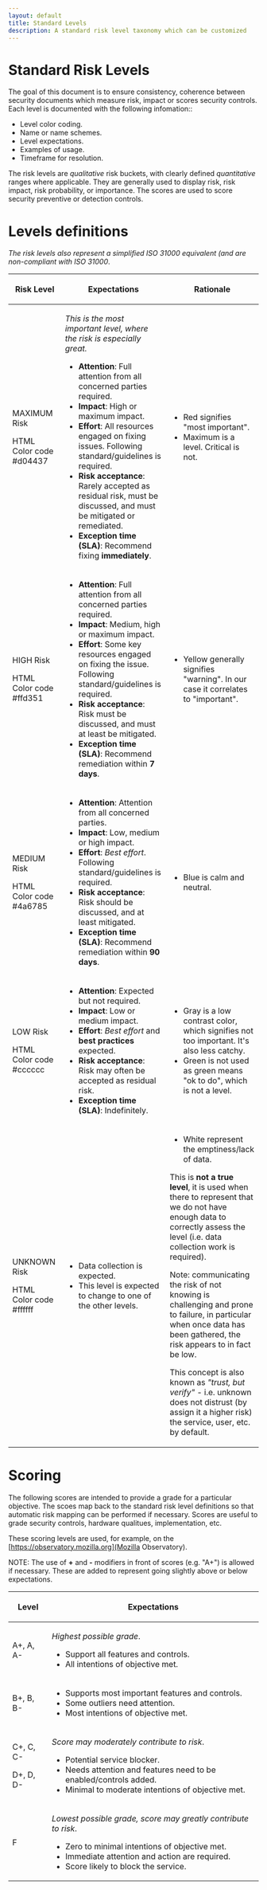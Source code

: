 ```yaml
---
layout: default
title: Standard Levels
description: A standard risk level taxonomy which can be customized
---
```


# Standard Risk Levels
The goal of this document is to ensure consistency, coherence between security documents which measure risk, impact or scores security controls.
Each level is documented with the following infomation::
- Level color coding.
- Name or name schemes.
- Level expectations.
- Examples of usage.
- Timeframe for resolution.

The risk levels are *qualitative* risk buckets, with clearly defined *quantitative* ranges where applicable. They are generally used to display risk, risk impact, risk probability, or importance.
The scores are used to score security preventive or detection controls.

# Levels definitions

*The risk levels also represent a simplified ISO 31000 equivalent (and are non-compliant with ISO 31000*.

<table>
<thead>
<tr class="header">
<th><p>Risk Level</p></th>
<th><p>Expectations</p></th>
<th><p>Rationale</p></th>
</tr>
</thead>
<tbody>
<tr class="odd">
<td><p><span class="risk risk-maximum">MAXIMUM Risk</span></p><p><span class="risk-color-code">HTML Color code #d04437</span></p></td>
<td><p><em>This is the most important level, where the risk is especially great.</em></p>
<ul>
<li><strong>Attention</strong>: Full attention from all concerned parties required.</li>
<li><strong>Impact</strong>: High or maximum impact.</li>
<li><strong>Effort</strong>: All resources engaged on fixing issues. Following standard/guidelines is required.</li>
<li><strong>Risk acceptance</strong>: Rarely accepted as residual risk, must be discussed, and must be mitigated or remediated.</li>
<li><strong>Exception time (SLA)</strong>: Recommend fixing <strong>immediately</strong>.</li>
</ul></td>
<td><ul>
<li>Red signifies &quot;most important&quot;.</li>
<li>Maximum is a level. Critical is not.</li>
</ul></td>
</tr>
<tr class="even">
<td><p><span class="risk risk-high">HIGH Risk</span></p><p><span class="risk-color-code">HTML Color code #ffd351</span></p></td>
<td><ul>
<li><strong>Attention</strong>: Full attention from all concerned parties required.</li>
<li><strong>Impact</strong>: Medium, high or maximum impact.</li>
<li><strong>Effort</strong>: Some key resources engaged on fixing the issue. Following standard/guidelines is required.</li>
<li><strong>Risk acceptance</strong>: Risk must be discussed, and must at least be mitigated.</li>
<li><strong>Exception time (SLA)</strong>: Recommend remediation within <strong>7 days</strong>.</li>
</ul></td>
<td><ul>
<li>Yellow generally signifies &quot;warning&quot;. In our case it correlates to &quot;important&quot;.</li>
</ul></td>
</tr>
<tr class="odd">
<td><p><span class="risk risk-medium">MEDIUM Risk</span></p><p><span class="risk-color-code">HTML Color code #4a6785</span></p></td>
<td><ul>
<li><strong>Attention</strong>: Attention from all concerned parties.</li>
<li><strong>Impact</strong>: Low, medium or high impact.</li>
<li><strong>Effort</strong>: <em>Best effort</em>. Following standard/guidelines is required.</li>
<li><strong>Risk acceptance</strong>: Risk should be discussed, and at least mitigated.</li>
<li><strong>Exception time (SLA)</strong>: Recommend remediation within <strong>90 days</strong>.</li>
</ul></td>
<td><ul>
<li>Blue is calm and neutral.</li>
</ul></td>
</tr>
<tr class="even">
<td><p><span class="risk risk-low">LOW Risk</span></p><p><span class="risk-color-code">HTML Color code #cccccc</span></p></td>
<td><ul>
<li><strong>Attention</strong>: Expected but not required.</li>
<li><strong>Impact</strong>: Low or medium impact.</li>
<li><strong>Effort</strong>: <em>Best effort</em> and <strong>best practices</strong> expected.</li>
<li><strong>Risk acceptance</strong>: Risk may often be accepted as residual risk.</li>
<li><strong>Exception time (SLA)</strong>: Indefinitely.</li>
</ul></td>
<td><ul>
<li>Gray is a low contrast color, which signifies not too important. It's also less catchy.</li>
<li>Green is not used as green means &quot;ok to do&quot;, which is not a level.</li>
</ul></td>
</tr>
<tr class="odd">
<td><p><span class="risk risk-unknown">UNKNOWN Risk</span></p><p><span class="risk-color-code">HTML Color code #ffffff</span></p></td>
<td><ul>
<li>Data collection is expected.</li>
<li>This level is expected to change to one of the other levels.</li>
</ul></td>
<td><ul>
<li>White represent the emptiness/lack of data.</li>
</ul>
<p>This is <strong>not a true level</strong>, it is used when there to represent that we do not have enough data to correctly assess the level (i.e. data collection work is required).</p>
<p>Note: communicating the risk of not knowing is challenging and prone to failure, in particular when once data has been gathered, the risk appears to in fact be low.</p>
<p>This concept is also known as <em>&quot;trust, but verify&quot;</em> - i.e. unknown does not distrust (by assign it a higher risk) the service, user, etc. by default.</p></td>
</tr>
<tr class="even">
</tr>
</tbody>
</table>

# Scoring

The following scores are intended to provide a grade for a particular objective. The scoes map back to the standard risk level definitions so that automatic risk mapping can be performed if necessary.
Scores are useful to grade security controls, hardware qualitues, implementation, etc. 

These scoring levels are used, for example, on the [https://observatory.mozilla.org](Mozilla Observatory).

NOTE: The use of **+** and **-** modifiers in front of scores (e.g. "A+") is allowed if necessary. These are added to represent going slightly above or below expectations.


<table>
<thead>
<tr class="header">
<th><p>Level</p></th>
<th><p>Expectations</p></th>
</tr>
</thead>
<tbody>
<tr class="odd">
<td><p><span class="risk score-green">A+, A, A-</span></p></td>
<td><p><em>Highest possible grade</em>.</p>
<ul>
<li>Support all features and controls.</li>
<li>All intentions of objective met.</li>
</ul></td>
</tr>
<tr class="even">
<td><p><span class="risk score-blue">B+, B, B-</span></p></td>
<td><ul>
<li>Supports most important features and controls.</li>
<li>Some outliers need attention.</li>
<li>Most intentions of objective met.</li>
</ul></td>
</tr>
<tr class="odd">
<td><p><span class="risk score-yellow">C+, C, C-</span></p>
<p><span class="risk score-yellow">D+, D, D-</span></p></td>
<td><p><em>Score may moderately contribute to risk</em>.</p>
<ul>
<li>Potential service blocker.</li>
<li>Needs attention and features need to be enabled/controls added.</li>
<li>Minimal to moderate intentions of objective met.</li>
</ul></td>
</tr>
<tr class="even">
<td><p><span class="risk score-red">F</span></p></td>
<td><p><em>Lowest possible grade, score may greatly contribute to risk</em>.</p>
<ul>
<li>Zero to minimal intentions of objective met.</li>
<li>Immediate attention and action are required.</li>
<li>Score likely to block the service.</li>
</ul></td>
</tr>
<tr class="odd">
</tr>
</tbody>
</table>
